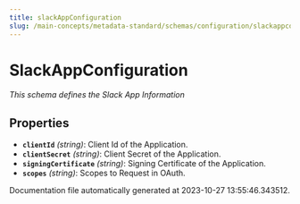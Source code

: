 ```yaml
---
title: slackAppConfiguration
slug: /main-concepts/metadata-standard/schemas/configuration/slackappconfiguration
---
```


# SlackAppConfiguration

*This schema defines the Slack App Information*

## Properties

- **`clientId`** *(string)*: Client Id of the Application.
- **`clientSecret`** *(string)*: Client Secret of the Application.
- **`signingCertificate`** *(string)*: Signing Certificate of the Application.
- **`scopes`** *(string)*: Scopes to Request in OAuth.


Documentation file automatically generated at 2023-10-27 13:55:46.343512.
